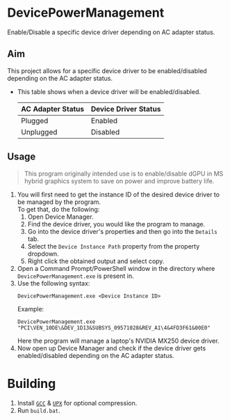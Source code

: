 # DevicePowerManagement
Enable/Disable a specific device driver depending on AC adapter status.

## Aim
This project allows for a specific device driver to be enabled/disabled depending on the AC adapter status.
- This table shows when a device driver will be enabled/disabled.

    |AC Adapter Status|Device Driver Status|
    |-|-|
    |Plugged|Enabled|
    |Unplugged|Disabled|

## Usage
> This program originally intended use is to enable/disable dGPU in MS hybrid graphics system to save on power and improve battery life.

1. You will first need to get the instance ID of the desired device driver to be managed by the program.<br>
    To get that, do the following:
    1. Open Device Manager.
    2. Find the device driver, you would like the program to manage.
    3. Go into the device driver's properties and then go into the `Details` tab.
    4. Select the `Device Instance Path` property from the property dropdown.
    5. Right click the obtained output and select copy.
2. Open a Command Prompt/PowerShell window in the directory where `DevicePowerManagement.exe` is present in.
3. Use the following syntax:
    ```
    DevicePowerManagement.exe <Device Instance ID>
    ```
    Example:
    ```
    DevicePowerManagement.exe "PCI\VEN_10DE\&DEV_1D13&SUBSYS_09571028&REV_A1\4&4FD3F61&00E0"
    ```
    Here the program will manage a laptop's NVIDIA MX250 device driver.
4. Now open up Device Manager and check if the device driver gets enabled/disabled depending on the AC adapter status.

# Building
1. Install [`GCC`](https://github.com/brechtsanders/winlibs_mingw/latest) & [`UPX`](https://upx.github.io/) for optional compression.
2. Run `build.bat`.

